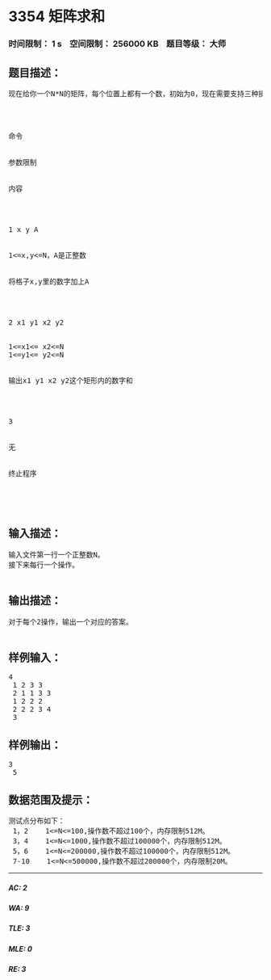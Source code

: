 # 3354 矩阵求和   
### 时间限制： 1 s&nbsp;&nbsp;&nbsp;&nbsp;空间限制： 256000 KB&nbsp;&nbsp;&nbsp;&nbsp;题目等级： 大师  
## 题目描述：  

<pre>
现在给你一个N*N的矩阵，每个位置上都有一个数，初始为0，现在需要支持三种操作：




命令


参数限制


内容




1 x y A


1<=x,y<=N，A是正整数


将格子x,y里的数字加上A




2 x1 y1 x2 y2


1<=x1<= x2<=N
1<=y1<= y2<=N


输出x1 y1 x2 y2这个矩形内的数字和




3


无


终止程序




</pre>
  
  
## 输入描述：  

<pre>
输入文件第一行一个正整数N。
接下来每行一个操作。
 
</pre>
  
  
## 输出描述：  

<pre>
对于每个2操作，输出一个对应的答案。
 
</pre>
  
  
## 样例输入：  

<pre>
4  
 1 2 3 3  
 2 1 1 3 3  
 1 2 2 2  
 2 2 2 3 4  
 3
</pre>
  
  
## 样例输出：  

<pre>
3  
 5
</pre>
  
  
## 数据范围及提示：  

<pre>
测试点分布如下：  
 1，2    1<=N<=100,操作数不超过100个，内存限制512M。   
 3，4    1<=N<=1000,操作数不超过100000个，内存限制512M。   
 5，6    1<=N<=200000,操作数不超过100000个，内存限制512M。   
 7-10    1<=N<=500000,操作数不超过200000个，内存限制20M。
</pre>
  
  
***  

##### AC: 2  
##### WA: 9  
##### TLE: 3  
##### MLE: 0  
##### RE: 3  
